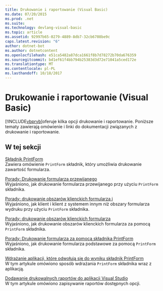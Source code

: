 ```yaml
---
title: Drukowanie i raportowanie (Visual Basic)
ms.date: 07/20/2015
ms.prod: .net
ms.suite: 
ms.technology: devlang-visual-basic
ms.topic: article
ms.assetid: 92997b65-0279-4889-8db7-32cb6708be9c
caps.latest.revision: "6"
author: dotnet-bot
ms.author: dotnetcontent
ms.openlocfilehash: e51ca5482a87dca1661f8b7d78272b70da676359
ms.sourcegitcommit: bd1ef61f4bb794b25383d3d72e71041a5ced172e
ms.translationtype: MT
ms.contentlocale: pl-PL
ms.lasthandoff: 10/18/2017
---
```

# <a name="printing-and-reporting-visual-basic"></a>Drukowanie i raportowanie (Visual Basic)
[!INCLUDE[vbprvb](~/includes/vbprvb-md.md)]oferuje kilka opcji drukowanie i raportowanie. Poniższe tematy zawierają omówienie i linki do dokumentacji związanych z drukowanie i raportowanie.  
  
## <a name="in-this-section"></a>W tej sekcji  
 [Składnik PrintForm](../../../visual-basic/developing-apps/printing/printform-component.md)  
 Zawiera omówienie `PrintForm` składnik, który umożliwia drukowanie zawartość formularza.  
  
 [Porady: Drukowanie formularza przewijanego](../../../visual-basic/developing-apps/printing/how-to-print-a-scrollable-form.md)  
 Wyjaśniono, jak drukowanie formularza przewijanego przy użyciu `PrintForm` składnika.  
  
 [Porady: drukowanie obszarów klienckich formularza i](../../../visual-basic/developing-apps/printing/how-to-print-client-and-non-client-areas-of-a-form.md)  
 Wyjaśniono, jak klient i klient z systemem innym niż obszary formularza wydruku przy użyciu `PrintForm` składnika.  
  
 [Porady: drukowanie obszarów klienckich formularza](../../../visual-basic/developing-apps/printing/how-to-print-the-client-area-of-a-form.md)  
 Wyjaśniono, jak drukowanie obszarów klienckich formularza za pomocą `PrintForm` składnika.  
  
 [Porady: Drukowanie formularza za pomocą składnika PrintForm](../../../visual-basic/developing-apps/printing/how-to-print-a-form-by-using-the-printform-component.md)  
 Wyjaśniono, jak drukowanie formularza podstawowe za pomocą `PrintForm` składnika.  
  
 [Wdrażanie aplikacji, które odwołują się do wyniku składnik PrintForm](../../../visual-basic/developing-apps/printing/deploying-applications-that-reference-the-printform-component.md)  
 W tym artykule omówiono sposób wdrażania `PrintForm` składnika wraz z aplikacją.  
  
 [Dodawanie drukowalnych raportów do aplikacji Visual Studio](../../../visual-basic/developing-apps/printing/adding-printable-reports-to-visual-studio-applications.md)  
 W tym artykule omówiono zapisywanie raportów dostępnych opcji.

